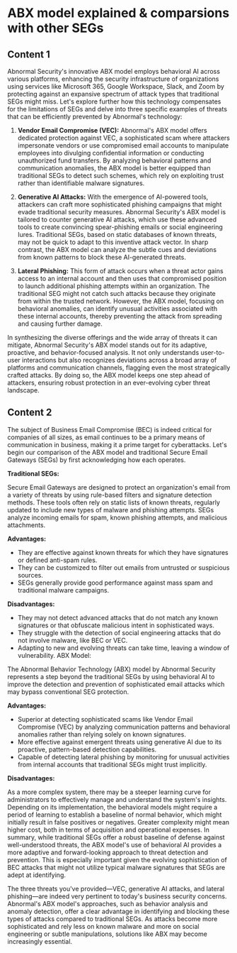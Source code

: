 # ABX model explained & comparsions with other SEGs

## Content 1
Abnormal Security's innovative ABX model employs behavioral AI across various platforms, enhancing the security infrastructure of organizations using services like Microsoft 365, Google Workspace, Slack, and Zoom by protecting against an expansive spectrum of attack types that traditional SEGs might miss. Let's explore further how this technology compensates for the limitations of SEGs and delve into three specific examples of threats that can be efficiently prevented by Abnormal's technology:

1. **Vendor Email Compromise (VEC):** Abnormal's ABX model offers dedicated protection against VEC, a sophisticated scam where attackers impersonate vendors or use compromised email accounts to manipulate employees into divulging confidential information or conducting unauthorized fund transfers. By analyzing behavioral patterns and communication anomalies, the ABX model is better equipped than traditional SEGs to detect such schemes, which rely on exploiting trust rather than identifiable malware signatures.

2. **Generative AI Attacks:** With the emergence of AI-powered tools, attackers can craft more sophisticated phishing campaigns that might evade traditional security measures. Abnormal Security's ABX model is tailored to counter generative AI attacks, which use these advanced tools to create convincing spear-phishing emails or social engineering lures. Traditional SEGs, based on static databases of known threats, may not be quick to adapt to this inventive attack vector. In sharp contrast, the ABX model can analyze the subtle cues and deviations from known patterns to block these AI-generated threats.

3. **Lateral Phishing:** This form of attack occurs when a threat actor gains access to an internal account and then uses that compromised position to launch additional phishing attempts within an organization. The traditional SEG might not catch such attacks because they originate from within the trusted network. However, the ABX model, focusing on behavioral anomalies, can identify unusual activities associated with these internal accounts, thereby preventing the attack from spreading and causing further damage.

In synthesizing the diverse offerings and the wide array of threats it can mitigate, Abnormal Security's ABX model stands out for its adaptive, proactive, and behavior-focused analysis. It not only understands user-to-user interactions but also recognizes deviations across a broad array of platforms and communication channels, flagging even the most strategically crafted attacks. By doing so, the ABX model keeps one step ahead of attackers, ensuring robust protection in an ever-evolving cyber threat landscape.

## Content 2
The subject of Business Email Compromise (BEC) is indeed critical for companies of all sizes, as email continues to be a primary means of communication in business, making it a prime target for cyberattacks. Let's begin our comparison of the ABX model and traditional Secure Email Gateways (SEGs) by first acknowledging how each operates.

**Traditional SEGs:**

Secure Email Gateways are designed to protect an organization's email from a variety of threats by using rule-based filters and signature detection methods. These tools often rely on static lists of known threats, regularly updated to include new types of malware and phishing attempts. SEGs analyze incoming emails for spam, known phishing attempts, and malicious attachments.

**Advantages:**

- They are effective against known threats for which they have signatures or defined anti-spam rules.
- They can be customized to filter out emails from untrusted or suspicious sources.
- SEGs generally provide good performance against mass spam and traditional malware campaigns.

**Disadvantages:**

- They may not detect advanced attacks that do not match any known signatures or that obfuscate malicious intent in sophisticated ways.
- They struggle with the detection of social engineering attacks that do not involve malware, like BEC or VEC.
- Adapting to new and evolving threats can take time, leaving a window of vulnerability.
ABX Model:

The Abnormal Behavior Technology (ABX) model by Abnormal Security represents a step beyond the traditional SEGs by using behavioral AI to improve the detection and prevention of sophisticated email attacks which may bypass conventional SEG protection.

**Advantages:**

- Superior at detecting sophisticated scams like Vendor Email Compromise (VEC) by analyzing communication patterns and behavioral anomalies rather than relying solely on known signatures.
- More effective against emergent threats using generative AI due to its proactive, pattern-based detection capabilities.
- Capable of detecting lateral phishing by monitoring for unusual activities from internal accounts that traditional SEGs might trust implicitly.

**Disadvantages:**

As a more complex system, there may be a steeper learning curve for administrators to effectively manage and understand the system's insights.
Depending on its implementation, the behavioral models might require a period of learning to establish a baseline of normal behavior, which might initially result in false positives or negatives.
Greater complexity might mean higher cost, both in terms of acquisition and operational expenses.
In summary, while traditional SEGs offer a robust baseline of defense against well-understood threats, the ABX model's use of behavioral AI provides a more adaptive and forward-looking approach to threat detection and prevention. This is especially important given the evolving sophistication of BEC attacks that might not utilize typical malware signatures that SEGs are adept at identifying.

The three threats you've provided—VEC, generative AI attacks, and lateral phishing—are indeed very pertinent to today's business security concerns. Abnormal's ABX model's approaches, such as behavior analysis and anomaly detection, offer a clear advantage in identifying and blocking these types of attacks compared to traditional SEGs. As attacks become more sophisticated and rely less on known malware and more on social engineering or subtle manipulations, solutions like ABX may become increasingly essential.
